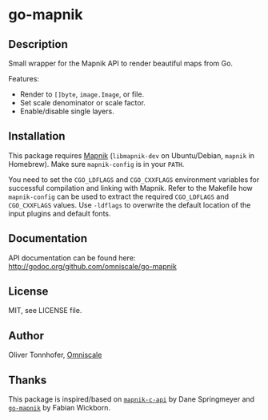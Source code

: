 go-mapnik
=========

Description
-----------

Small wrapper for the Mapnik API to render beautiful maps from Go.

Features:

* Render to `[]byte`, `image.Image`, or file.
* Set scale denominator or scale factor.
* Enable/disable single layers.


Installation
------------

This package requires [Mapnik](http://mapnik.org/) (`libmapnik-dev` on Ubuntu/Debian, `mapnik` in Homebrew).
Make sure `mapnik-config` is in your `PATH`.

You need to set the `CGO_LDFLAGS` and `CGO_CXXFLAGS` environment variables for successful compilation and linking with Mapnik.
Refer to the Makefile how `mapnik-config` can be used to extract the required `CGO_LDFLAGS` and `CGO_CXXFLAGS` values. Use `-ldflags` to overwrite the default location of the input plugins and default fonts.


Documentation
-------------

API documentation can be found here: <http://godoc.org/github.com/omniscale/go-mapnik>


License
-------

MIT, see LICENSE file.

Author
------

Oliver Tonnhofer, [Omniscale](http://maps.omniscale.com)

Thanks
------

This package is inspired/based on [`mapnik-c-api`](https://github.com/springmeyer/mapnik-c-api) by Dane Springmeyer and [`go-mapnik`](https://github.com/fawick/go-mapnik) by Fabian Wickborn.
